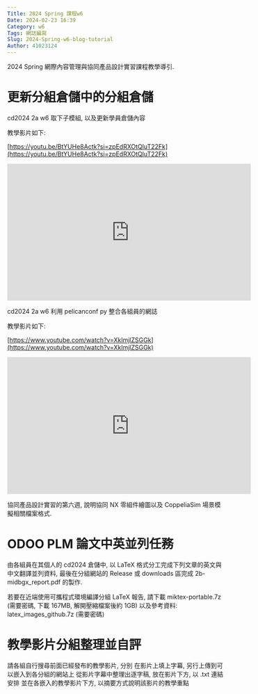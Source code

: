 ```yaml
---
Title: 2024 Spring 課程w6
Date: 2024-02-23 16:39
Category: w6
Tags: 網誌編寫
Slug: 2024-Spring-w6-blog-tutorial
Author: 41023124
---
```


2024 Spring 網際內容管理與協同產品設計實習課程教學導引.

<!-- PELICAN_END_SUMMARY -->

# 更新分組倉儲中的分組倉儲

cd2024 2a w6 取下子模組, 以及更新學員倉儲內容

教學影片如下:

[https://youtu.be/BtYUHe8Actk?si=zpEdRXOtQluT22Fk](https://youtu.be/BtYUHe8Actk?si=zpEdRXOtQluT22Fk)

<iframe width="560" height="315" src="https://www.youtube.com/embed/BtYUHe8Actk?si=zpEdRXOtQluT22Fk" title="YouTube video player" frameborder="0" allow="accelerometer; autoplay; clipboard-write; encrypted-media; gyroscope; picture-in-picture; web-share" referrerpolicy="strict-origin-when-cross-origin" allowfullscreen></iframe>

cd2024 2a w6 利用 pelicanconf py 整合各組員的網誌

教學影片如下:

[https://www.youtube.com/watch?v=XkImjlZSGGk](https://www.youtube.com/watch?v=XkImjlZSGGk)

<iframe width="560" height="315" src="https://www.youtube.com/embed/BtYUHe8Actk?si=0mHqnk2xulotnRJg" title="YouTube video player" frameborder="0" allow="accelerometer; autoplay; clipboard-write; encrypted-media; gyroscope; picture-in-picture; web-share" referrerpolicy="strict-origin-when-cross-origin" allowfullscreen></iframe>


協同產品設計實習的第六週, 說明協同 NX 零組件繪圖以及 CoppeliaSim 場景模擬相關檔案格式.

# ODOO PLM 論文中英並列任務

由各組員在其個人的 cd2024 倉儲中, 以 LaTeX 格式分工完成下列文章的英文與中文翻譯並列資料, 最後在分組網站的 Release 或 downloads 區完成 2b-midbgx_report.pdf 的製作.

若要在近端使用可攜程式環境編譯分組 LaTeX 報告, 請下載 miktex-portable.7z (需要密碼, 下載 167MB, 解開壓縮檔案後約 1GB) 以及參考資料: latex_images_github.7z (需要密碼)

# 教學影片分組整理並自評

請各組自行搜尋前面已經發布的教學影片, 分別
在影片上填上字幕, 另行上傳到可以嵌入到各分組的網站上
從影片字幕中整理出逐字稿, 放在影片下方, 以 .txt 連結安排
並在各嵌入的教學影片下方, 以摘要方式說明該影片的教學重點
